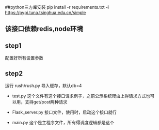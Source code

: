 ##python三方库安装
pip install -r requirements.txt -i https://pypi.tuna.tsinghua.edu.cn/simple
## 该接口依赖redis,node环境
## step1
配置好所有设置参数
## step2 
运行 rush/rush.py 导入缓存，默认db=4

- test.py 这个文件有这个接口请求例子，之前公示系统爬虫上得请求方式也可以用，支持get/post两种请求

- Flask_server.py 接口文件，使用时，启动这个接口就行

- main.py 这个是主程序文件，所有得调度逻辑都是这个











